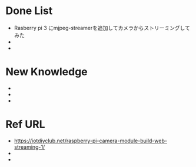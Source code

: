 # Done List

* Rasberry pi 3 にmjpeg-streamerを追加してカメラからストリーミングしてみた
* 
* 

# New Knowledge

* 
* 
* 

# Ref URL

* https://iotdiyclub.net/raspberry-pi-camera-module-build-web-streaming-1/
* 
* 
